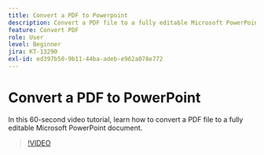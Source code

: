 ```yaml
---
title: Convert a PDF to Powerpoint
description: Convert a PDF file to a fully editable Microsoft PowerPoint document
feature: Convert PDF
role: User
level: Beginner
jira: KT-13290
exl-id: ed397b50-9b11-44ba-adeb-e962a078e772
---
```

# Convert a PDF to PowerPoint

In this 60-second video tutorial, learn how to convert a PDF file to a fully editable Microsoft PowerPoint document.

>[!VIDEO](https://video.tv.adobe.com/v/342629?quality=12&learn=on&hidetitle=true)
